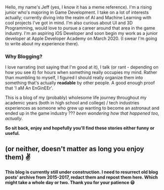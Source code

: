 Hello, my name's Jeff (yes, I know it has a meme reference). I'm a rising junior who's majoring in Game Development. I take on a lot of interests actually; currently diving into the realm of AI and Machine Learning with cool projects I've got in mind. I'm also curious about UI and 3D Programming, would love to pursue a career around that area in the game industry. I'm an aspiring iOS Developer and soon begin my work as a junior developer at Apple Developer Academy on March 2020. (I swear I'm going to write about my experience there).

### Why Blogging?
I love narrating (not saying that I'm good at it), I talk (or rant - depending on how you see it) for hours when something really occupies my mind. Rather than mumbling to myself, I figured I should really organize them into something that's actually **readable** by other people. A good enough proof that 'I aM An EnGinEEr'. 

This is a blog of my (probably) wholesome life journey throughout my academic years (both in high school and college) / tech industries experiences as someone who grew up wanting to become an astronaut and ended up in the game industry ??? *been wondering how that happened too, actually*. 

**So sit back, enjoy and hopefully you'll find these stories either funny or useful.** 

(or neither, doesn't matter as long you enjoy them) ✌️
---
#### This blog is currently still under construction. I need to resurrect old blog posts' archive from 2015-2017, redact them and repost them here. Which might take a whole day or two. Thank you for your patience 😃 ####